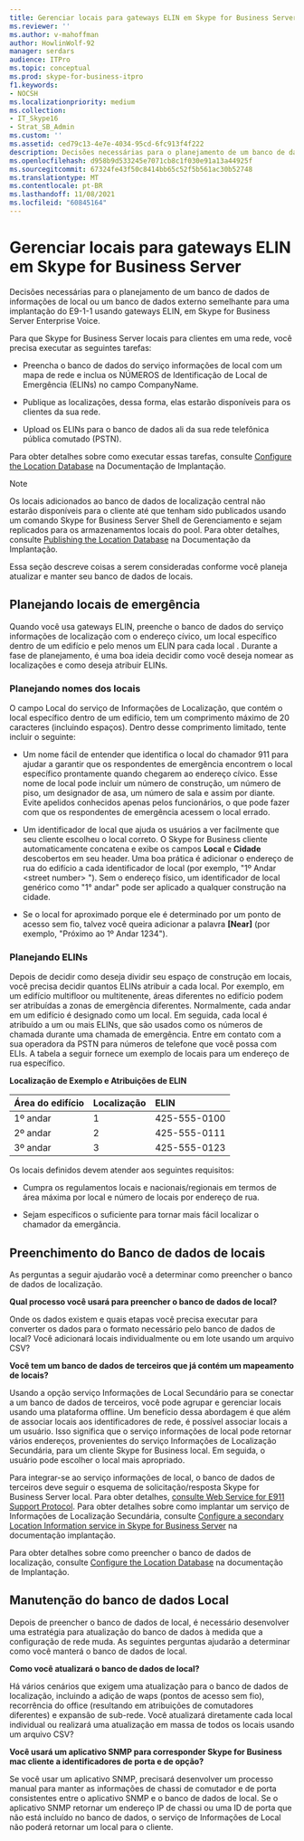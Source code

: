 ```yaml
---
title: Gerenciar locais para gateways ELIN em Skype for Business Server
ms.reviewer: ''
ms.author: v-mahoffman
author: HowlinWolf-92
manager: serdars
audience: ITPro
ms.topic: conceptual
ms.prod: skype-for-business-itpro
f1.keywords:
- NOCSH
ms.localizationpriority: medium
ms.collection:
- IT_Skype16
- Strat_SB_Admin
ms.custom: ''
ms.assetid: ced79c13-4e7e-4034-95cd-6fc913f4f222
description: Decisões necessárias para o planejamento de um banco de dados de informações de local ou um banco de dados externo semelhante para uma implantação do E9-1-1 usando gateways ELIN, em Skype for Business Server Enterprise Voice.
ms.openlocfilehash: d958b9d533245e7071cb8c1f030e91a13a44925f
ms.sourcegitcommit: 67324fe43f50c8414bb65c52f5b561ac30b52748
ms.translationtype: MT
ms.contentlocale: pt-BR
ms.lasthandoff: 11/08/2021
ms.locfileid: "60845164"
---
```

# <a name="manage-locations-for-elin-gateways-in-skype-for-business-server"></a>Gerenciar locais para gateways ELIN em Skype for Business Server

Decisões necessárias para o planejamento de um banco de dados de informações de local ou um banco de dados externo semelhante para uma implantação do E9-1-1 usando gateways ELIN, em Skype for Business Server Enterprise Voice.

Para que Skype for Business Server locais para clientes em uma rede, você precisa executar as seguintes tarefas:

- Preencha o banco de dados do serviço informações de local com um mapa de rede e inclua os NÚMEROS de Identificação de Local de Emergência (ELINs) no campo CompanyName.

- Publique as localizações, dessa forma, elas estarão disponíveis para os clientes da sua rede.

- Upload os ELINs para o banco de dados ali da sua rede telefônica pública comutado (PSTN).

Para obter detalhes sobre como executar essas tarefas, consulte [Configure the Location Database](/previous-versions/office/lync-server-2013/lync-server-2013-configure-the-location-database) na Documentação de Implantação.

> [!NOTE]
> Os locais adicionados ao banco de dados de localização central não estarão disponíveis para o cliente até que tenham sido publicados usando um comando Skype for Business Server Shell de Gerenciamento e sejam replicados para os armazenamentos locais do pool. Para obter detalhes, consulte [Publishing the Location Database](/previous-versions/office/lync-server-2013/lync-server-2013-publish-the-location-database) na Documentação da Implantação.

Essa seção descreve coisas a serem consideradas conforme você planeja atualizar e manter seu banco de dados de locais.

## <a name="planning-emergency-locations"></a>Planejando locais de emergência

Quando você usa gateways ELIN, preenche o banco de dados do serviço informações de localização com o endereço cívico, um local específico dentro de um edifício e pelo menos um ELIN para cada local . Durante a fase de planejamento, é uma boa ideia decidir como você deseja nomear as localizações e como deseja atribuir ELINs.

### <a name="planning-location-names"></a>Planejando nomes dos locais

O campo  Local do serviço de Informações de Localização, que contém o local específico dentro de um edifício, tem um comprimento máximo de 20 caracteres (incluindo espaços). Dentro desse comprimento limitado, tente incluir o seguinte:

- Um nome fácil de entender que identifica o local do chamador 911 para ajudar a garantir que os respondentes de emergência encontrem o local específico prontamente quando chegarem ao endereço cívico. Esse nome de local pode incluir um número de construção, um número de piso, um designador de asa, um número de sala e assim por diante. Evite apelidos conhecidos apenas pelos funcionários, o que pode fazer com que os respondentes de emergência acessem o local errado.

- Um identificador de local que ajuda os usuários a ver facilmente que seu cliente escolheu o local correto. O Skype for Business cliente automaticamente concatena e exibe os campos **Local** e **Cidade** descobertos em seu header. Uma boa prática é adicionar o endereço de rua do edifício a cada identificador de local (por exemplo, "1º Andar \<street number> "). Sem o endereço físico, um identificador de local genérico como "1° andar" pode ser aplicado a qualquer construção na cidade.

- Se o local for aproximado porque ele é determinado por um ponto de acesso sem fio, talvez você queira adicionar a palavra **[Near]** (por exemplo, "Próximo ao 1º Andar 1234").

### <a name="planning-elins"></a>Planejando ELINs

Depois de decidir como deseja dividir seu espaço de construção em locais, você precisa decidir quantos ELINs atribuir a cada local. Por exemplo, em um edifício multifloor ou multitenente, áreas diferentes no edifício podem ser atribuídas a zonas de emergência diferentes. Normalmente, cada andar em um edifício é designado como um local. Em seguida, cada local é atribuído a um ou mais ELINs, que são usados como os números de chamada durante uma chamada de emergência. Entre em contato com a sua operadora da PSTN para números de telefone que você possa com ELIs. A tabela a seguir fornece um exemplo de locais para um endereço de rua específico.

**Localização de Exemplo e Atribuições de ELIN**

|**Área do edifício**|**Localização**|**ELIN**|
|:-----|:-----|:-----|
|1º andar  <br/> |1  <br/> |425-555-0100  <br/> |
|2º andar  <br/> |2  <br/> |425-555-0111  <br/> |
|3º andar  <br/> |3  <br/> |425-555-0123  <br/> |

Os locais definidos devem atender aos seguintes requisitos:

- Cumpra os regulamentos locais e nacionais/regionais em termos de área máxima por local e número de locais por endereço de rua.

- Sejam específicos o suficiente para tornar mais fácil localizar o chamador da emergância.

## <a name="populating-the-location-database"></a>Preenchimento do Banco de dados de locais

As perguntas a seguir ajudarão você a determinar como preencher o banco de dados de localização.

 **Qual processo você usará para preencher o banco de dados de local?**

Onde os dados existem e quais etapas você precisa executar para converter os dados para o formato necessário pelo banco de dados de local? Você adicionará locais individualmente ou em lote usando um arquivo CSV?

 **Você tem um banco de dados de terceiros que já contém um mapeamento de locais?**

Usando a opção serviço Informações de Local Secundário para se conectar a um banco de dados de terceiros, você pode agrupar e gerenciar locais usando uma plataforma offline. Um benefício dessa abordagem é que além de associar locais aos identificadores de rede, é possível associar locais a um usuário. Isso significa que o serviço informações de local pode retornar vários endereços, provenientes do serviço Informações de Localização Secundária, para um cliente Skype for Business local. Em seguida, o usuário pode escolher o local mais apropriado.

Para integrar-se ao serviço informações de local, o banco de dados de terceiros deve seguir o esquema de solicitação/resposta Skype for Business Server local. Para obter detalhes, [consulte Web Service for E911 Support Protocol](/openspecs/office_protocols/ms-e911ws/ab5d7449-2c15-434b-bf65-fdf38b8ffabd). Para obter detalhes sobre como implantar um serviço de Informações de Localização Secundária, consulte [Configure a secondary Location Information service in Skype for Business Server](../../deploy/deploy-enterprise-voice/secondary-location-information-service.md) na documentação implantação.

Para obter detalhes sobre como preencher o banco de dados de localização, consulte [Configure the Location Database](/previous-versions/office/lync-server-2013/lync-server-2013-configure-the-location-database) na documentação de Implantação.

## <a name="maintaining-the-location-database"></a>Manutenção do banco de dados Local

Depois de preencher o banco de dados de local, é necessário desenvolver uma estratégia para atualização do banco de dados à medida que a configuração de rede muda. As seguintes perguntas ajudarão a determinar como você manterá o banco de dados de local.

 **Como você atualizará o banco de dados de local?**

Há vários cenários que exigem uma atualização para o banco de dados de localização, incluindo a adição de waps (pontos de acesso sem fio), recorrência do office (resultando em atribuições de comutadores diferentes) e expansão de sub-rede. Você atualizará diretamente cada local individual ou realizará uma atualização em massa de todos os locais usando um arquivo CSV?

 **Você usará um aplicativo SNMP para corresponder Skype for Business mac cliente a identificadores de porta e de opção?**

Se você usar um aplicativo SNMP, precisará desenvolver um processo manual para manter as informações de chassi de comutador e de porta consistentes entre o aplicativo SNMP e o banco de dados de local. Se o aplicativo SNMP retornar um endereço IP de chassi ou uma ID de porta que não está incluído no banco de dados, o serviço de Informações de Local não poderá retornar um local para o cliente.